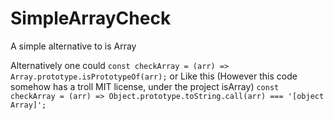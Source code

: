 # SimpleArrayCheck
A simple alternative to is Array

Alternatively one could `const checkArray = (arr) => Array.prototype.isPrototypeOf(arr);`
or 
Like this (However this code somehow has a troll MIT license, under the project isArray)
`const checkArray = (arr) => Object.prototype.toString.call(arr) === '[object Array]';` 


